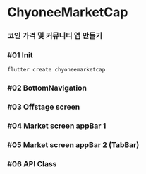 # ChyoneeMarketCap

### 코인 가격 및 커뮤니티 앱 만들기

### #01 Init

```bash
flutter create chyoneemarketcap
```

### #02 BottomNavigation

### #03 Offstage screen

### #04 Market screen appBar 1

### #05 Market screen appBar 2 (TabBar)

### #06 API Class